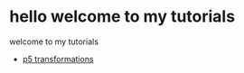 # hello welcome to my tutorials


welcome to my tutorials

* [p5 transformations](https://lafoucc.github.io/IMA-Tutorial/)
